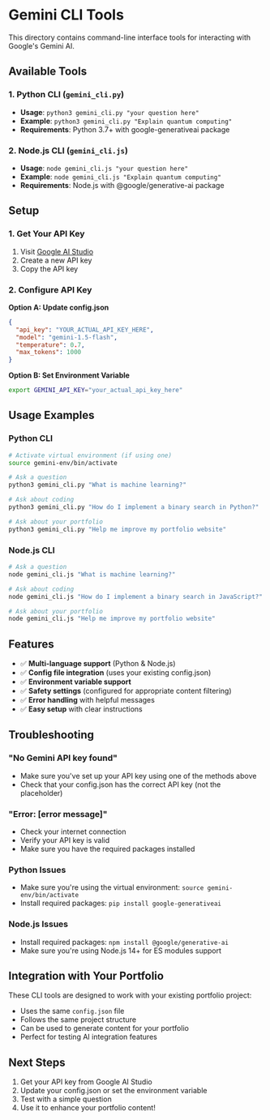 # Gemini CLI Tools

This directory contains command-line interface tools for interacting with Google's Gemini AI.

## Available Tools

### 1. Python CLI (`gemini_cli.py`)
- **Usage**: `python3 gemini_cli.py "your question here"`
- **Example**: `python3 gemini_cli.py "Explain quantum computing"`
- **Requirements**: Python 3.7+ with google-generativeai package

### 2. Node.js CLI (`gemini_cli.js`)
- **Usage**: `node gemini_cli.js "your question here"`
- **Example**: `node gemini_cli.js "Explain quantum computing"`
- **Requirements**: Node.js with @google/generative-ai package

## Setup

### 1. Get Your API Key
1. Visit [Google AI Studio](https://makersuite.google.com/app/apikey)
2. Create a new API key
3. Copy the API key

### 2. Configure API Key

**Option A: Update config.json**
```json
{
  "api_key": "YOUR_ACTUAL_API_KEY_HERE",
  "model": "gemini-1.5-flash",
  "temperature": 0.7,
  "max_tokens": 1000
}
```

**Option B: Set Environment Variable**
```bash
export GEMINI_API_KEY="your_actual_api_key_here"
```

## Usage Examples

### Python CLI
```bash
# Activate virtual environment (if using one)
source gemini-env/bin/activate

# Ask a question
python3 gemini_cli.py "What is machine learning?"

# Ask about coding
python3 gemini_cli.py "How do I implement a binary search in Python?"

# Ask about your portfolio
python3 gemini_cli.py "Help me improve my portfolio website"
```

### Node.js CLI
```bash
# Ask a question
node gemini_cli.js "What is machine learning?"

# Ask about coding
node gemini_cli.js "How do I implement a binary search in JavaScript?"

# Ask about your portfolio
node gemini_cli.js "Help me improve my portfolio website"
```

## Features

- ✅ **Multi-language support** (Python & Node.js)
- ✅ **Config file integration** (uses your existing config.json)
- ✅ **Environment variable support**
- ✅ **Safety settings** (configured for appropriate content filtering)
- ✅ **Error handling** with helpful messages
- ✅ **Easy setup** with clear instructions

## Troubleshooting

### "No Gemini API key found"
- Make sure you've set up your API key using one of the methods above
- Check that your config.json has the correct API key (not the placeholder)

### "Error: [error message]"
- Check your internet connection
- Verify your API key is valid
- Make sure you have the required packages installed

### Python Issues
- Make sure you're using the virtual environment: `source gemini-env/bin/activate`
- Install required packages: `pip install google-generativeai`

### Node.js Issues
- Install required packages: `npm install @google/generative-ai`
- Make sure you're using Node.js 14+ for ES modules support

## Integration with Your Portfolio

These CLI tools are designed to work with your existing portfolio project:
- Uses the same `config.json` file
- Follows the same project structure
- Can be used to generate content for your portfolio
- Perfect for testing AI integration features

## Next Steps

1. Get your API key from Google AI Studio
2. Update your config.json or set the environment variable
3. Test with a simple question
4. Use it to enhance your portfolio content!
